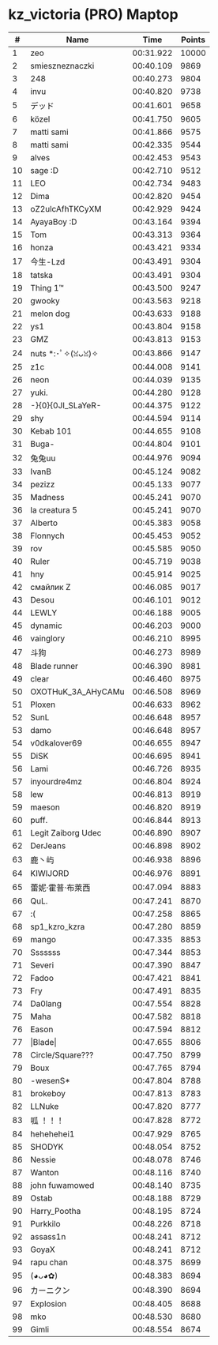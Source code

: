 # kz_victoria (PRO) Maptop

|  # | Name | Time | Points |
|-------------- | -------------- | -------------- | -------------- | 
| 1 | zeo | 00:31.922 | 10000 | 
| 2 | smieszneznaczki | 00:40.109 | 9869 | 
| 3 | 248 | 00:40.273 | 9804 | 
| 4 | invu | 00:40.820 | 9738 | 
| 5 | デッド | 00:41.601 | 9658 | 
| 6 | közel | 00:41.750 | 9605 | 
| 7 | matti sami | 00:41.866 | 9575 | 
| 8 | matti sami | 00:42.335 | 9544 | 
| 9 | alves | 00:42.453 | 9543 | 
| 10 | sage :D | 00:42.710 | 9512 | 
| 11 | LEO | 00:42.734 | 9483 | 
| 12 | Dima | 00:42.820 | 9454 | 
| 13 | oZ2ulcAfhTKCyXM | 00:42.929 | 9424 | 
| 14 | AyayaBoy :D | 00:43.164 | 9394 | 
| 15 | Tom | 00:43.313 | 9364 | 
| 16 | honza | 00:43.421 | 9334 | 
| 17 | 今生-Lzd | 00:43.491 | 9304 | 
| 18 | tatska | 00:43.491 | 9304 | 
| 19 | Thing 1™ | 00:43.500 | 9247 | 
| 20 | gwooky | 00:43.563 | 9218 | 
| 21 | melon dog | 00:43.633 | 9188 | 
| 22 | ys1 | 00:43.804 | 9158 | 
| 23 | GMZ | 00:43.813 | 9153 | 
| 24 | nuts *:･ﾟ✧(ꈍᴗꈍ)✧ | 00:43.866 | 9147 | 
| 25 | z1c | 00:44.008 | 9141 | 
| 26 | neon | 00:44.039 | 9135 | 
| 27 | yuki. | 00:44.280 | 9128 | 
| 28 | -}{0}{0JI_SLaYeR- | 00:44.375 | 9122 | 
| 29 | shy | 00:44.594 | 9114 | 
| 30 | Kebab 101 | 00:44.655 | 9108 | 
| 31 | Buga- | 00:44.804 | 9101 | 
| 32 | 兔兔uu | 00:44.976 | 9094 | 
| 33 | IvanB | 00:45.124 | 9082 | 
| 34 | pezizz | 00:45.133 | 9077 | 
| 35 | Madness | 00:45.241 | 9070 | 
| 36 | la creatura 5 | 00:45.241 | 9070 | 
| 37 | Alberto | 00:45.383 | 9058 | 
| 38 | Flonnych | 00:45.453 | 9052 | 
| 39 | rov | 00:45.585 | 9050 | 
| 40 | Ruler | 00:45.719 | 9038 | 
| 41 | hny | 00:45.914 | 9025 | 
| 42 | смайлик Z | 00:46.085 | 9017 | 
| 43 | Desou | 00:46.101 | 9012 | 
| 44 | LEWLY | 00:46.188 | 9005 | 
| 45 | dynamic | 00:46.203 | 9000 | 
| 46 | vainglory | 00:46.210 | 8995 | 
| 47 | 斗狗 | 00:46.273 | 8989 | 
| 48 | Blade runner | 00:46.390 | 8981 | 
| 49 | clear | 00:46.460 | 8975 | 
| 50 | OXOTHuK_3A_AHyCAMu | 00:46.508 | 8969 | 
| 51 | Ploxen | 00:46.633 | 8962 | 
| 52 | SunL | 00:46.648 | 8957 | 
| 53 | damo | 00:46.648 | 8957 | 
| 54 | v0dkalover69 | 00:46.655 | 8947 | 
| 55 | DiSK | 00:46.695 | 8941 | 
| 56 | Lami | 00:46.726 | 8935 | 
| 57 | inyourdre4mz | 00:46.804 | 8924 | 
| 58 | lew | 00:46.813 | 8919 | 
| 59 | maeson | 00:46.820 | 8919 | 
| 60 | puff. | 00:46.844 | 8913 | 
| 61 | Legit Zaiborg Udec | 00:46.890 | 8907 | 
| 62 | DerJeans | 00:46.898 | 8902 | 
| 63 | 鹿丶屿 | 00:46.938 | 8896 | 
| 64 | KIWIJORD | 00:46.976 | 8891 | 
| 65 | 蕾妮·霍普·布萊西 | 00:47.094 | 8883 | 
| 66 | QuL. | 00:47.241 | 8870 | 
| 67 | :( | 00:47.258 | 8865 | 
| 68 | sp1_kzro_kzra | 00:47.280 | 8859 | 
| 69 | mango | 00:47.335 | 8853 | 
| 70 | Sssssss | 00:47.344 | 8853 | 
| 71 | Severi | 00:47.390 | 8847 | 
| 72 | Fadoo | 00:47.421 | 8841 | 
| 73 | Fry | 00:47.491 | 8835 | 
| 74 | Da0lang | 00:47.554 | 8828 | 
| 75 | Maha | 00:47.582 | 8818 | 
| 76 | Eason | 00:47.594 | 8812 | 
| 77 | \|Blade\| | 00:47.655 | 8806 | 
| 78 | Circle/Square??? | 00:47.750 | 8799 | 
| 79 | Boux | 00:47.765 | 8794 | 
| 80 | -wesenS* | 00:47.804 | 8788 | 
| 81 | brokeboy | 00:47.813 | 8783 | 
| 82 | LLNuke | 00:47.820 | 8777 | 
| 83 | 呱 ！！！ | 00:47.828 | 8772 | 
| 84 | hehehehei1 | 00:47.929 | 8765 | 
| 85 | SHODYK | 00:48.054 | 8752 | 
| 86 | Nessie | 00:48.078 | 8746 | 
| 87 | Wanton | 00:48.116 | 8740 | 
| 88 | john fuwamowed | 00:48.140 | 8735 | 
| 89 | Ostab | 00:48.188 | 8729 | 
| 90 | Harry_Pootha | 00:48.195 | 8724 | 
| 91 | Purkkilo | 00:48.226 | 8718 | 
| 92 | assass1n | 00:48.241 | 8712 | 
| 93 | GoyaX | 00:48.241 | 8712 | 
| 94 | rapu chan | 00:48.375 | 8699 | 
| 95 | (◕ᴗ◕✿) | 00:48.383 | 8694 | 
| 96 | カーニクン | 00:48.390 | 8694 | 
| 97 | Explosion | 00:48.405 | 8688 | 
| 98 | mko | 00:48.530 | 8680 | 
| 99 | Gimli | 00:48.554 | 8674 | 

